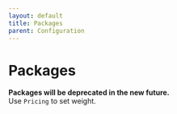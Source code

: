 ```yaml
---
layout: default
title: Packages
parent: Configuration
---
```


# Packages

<div class="alert alert-danger" role="alert">
<strong>Packages will be deprecated in the new future.</strong>
</div>

<div class="alert alert-info" role="alert">
Use <code>Pricing</code> to set weight.
</div>
